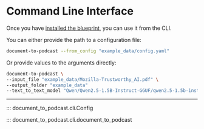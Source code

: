 # Command Line Interface

Once you have [installed the blueprint](./getting-started.md), you can use it from the CLI.

You can either provide the path to a configuration file:

```bash
document-to-podcast --from_config "example_data/config.yaml"
```

Or provide values to the arguments directly:


```bash
document-to-podcast \
--input_file "example_data/Mozilla-Trustworthy_AI.pdf" \
--output_folder "example_data"
--text_to_text_model "Qwen/Qwen2.5-1.5B-Instruct-GGUF/qwen2.5-1.5b-instruct-q8_0.gguf"
```

---

::: document_to_podcast.cli.Config

::: document_to_podcast.cli.document_to_podcast
